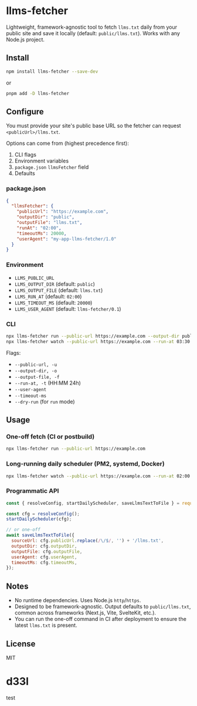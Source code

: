 # llms-fetcher

Lightweight, framework-agnostic tool to fetch `llms.txt` daily from your public site and save it locally (default: `public/llms.txt`). Works with any Node.js project.

## Install

```bash
npm install llms-fetcher --save-dev
```

or

```bash
pnpm add -D llms-fetcher
```

## Configure

You must provide your site's public base URL so the fetcher can request `<publicUrl>/llms.txt`.

Options can come from (highest precedence first):

1. CLI flags
2. Environment variables
3. `package.json` `llmsFetcher` field
4. Defaults

### package.json

```json
{
  "llmsFetcher": {
    "publicUrl": "https://example.com",
    "outputDir": "public",
    "outputFile": "llms.txt",
    "runAt": "02:00",
    "timeoutMs": 20000,
    "userAgent": "my-app-llms-fetcher/1.0"
  }
}
```

### Environment

- `LLMS_PUBLIC_URL`
- `LLMS_OUTPUT_DIR` (default: `public`)
- `LLMS_OUTPUT_FILE` (default: `llms.txt`)
- `LLMS_RUN_AT` (default: `02:00`)
- `LLMS_TIMEOUT_MS` (default: `20000`)
- `LLMS_USER_AGENT` (default: `llms-fetcher/0.1`)

### CLI

```bash
npx llms-fetcher run --public-url https://example.com --output-dir public --output-file llms.txt
npx llms-fetcher watch --public-url https://example.com --run-at 03:30
```

Flags:
- `--public-url, -u`
- `--output-dir, -o`
- `--output-file, -f`
- `--run-at, -t` (HH:MM 24h)
- `--user-agent`
- `--timeout-ms`
- `--dry-run` (for `run` mode)

## Usage

### One-off fetch (CI or postbuild)

```bash
npx llms-fetcher run --public-url https://example.com
```

### Long-running daily scheduler (PM2, systemd, Docker)

```bash
npx llms-fetcher watch --public-url https://example.com --run-at 02:00
```

### Programmatic API

```js
const { resolveConfig, startDailyScheduler, saveLlmsTextToFile } = require('llms-fetcher');

const cfg = resolveConfig();
startDailyScheduler(cfg);

// or one-off
await saveLlmsTextToFile({
  sourceUrl: cfg.publicUrl.replace(/\/$/, '') + '/llms.txt',
  outputDir: cfg.outputDir,
  outputFile: cfg.outputFile,
  userAgent: cfg.userAgent,
  timeoutMs: cfg.timeoutMs,
});
```

## Notes

- No runtime dependencies. Uses Node.js `http`/`https`.
- Designed to be framework-agnostic. Output defaults to `public/llms.txt`, common across frameworks (Next.js, Vite, SvelteKit, etc.).
- You can run the one-off command in CI after deployment to ensure the latest `llms.txt` is present.

## License

MIT

# d33l

test